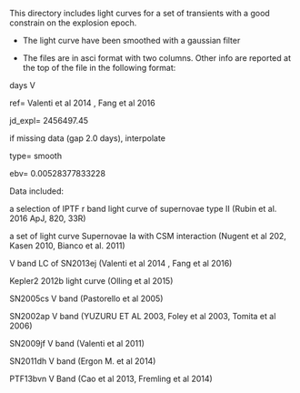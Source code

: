 This directory includes light curves for a set of transients with a good constrain on the explosion epoch.

- The light curve have been smoothed with a gaussian filter

- The files are in asci format with two columns. Other info are reported at the top of the file in the following format:

days V

ref= Valenti et al 2014 , Fang et al 2016 

jd_expl= 2456497.45

if missing data (gap 2.0 days), interpolate 

type=  smooth 

ebv= 0.00528377833228


Data included:

a selection of IPTF r band light curve of supernovae  type II (Rubin et al. 2016 ApJ, 820, 33R)

a set of light curve Supernovae Ia with CSM interaction (Nugent et al 202, Kasen 2010, Bianco et al. 2011)  

V band LC of SN2013ej    (Valenti et al 2014 , Fang et al 2016)

Kepler2 2012b light curve   (Olling et al 2015)

SN2005cs  V band     (Pastorello et al 2005)

SN2002ap  V band    (YUZURU ET AL 2003, Foley et al 2003, Tomita et al 2006)
   
SN2009jf  V band    (Valenti et al 2011)

SN2011dh   V band      	(Ergon M. et al 2014)
 
PTF13bvn   V Band    (Cao et al 2013, Fremling et al 2014)
